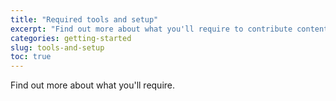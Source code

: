 ```yaml
---
title: "Required tools and setup"
excerpt: "Find out more about what you'll require to contribute content to the documentation set."
categories: getting-started
slug: tools-and-setup
toc: true
---
```


Find out more about what you'll require.